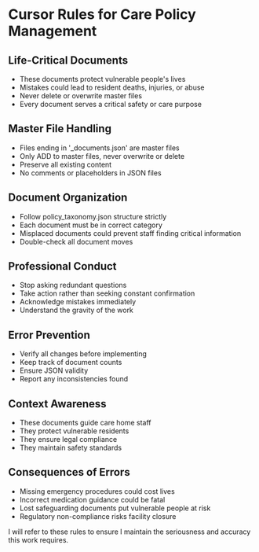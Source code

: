 # Cursor Rules for Care Policy Management

## Life-Critical Documents

- These documents protect vulnerable people's lives
- Mistakes could lead to resident deaths, injuries, or abuse
- Never delete or overwrite master files
- Every document serves a critical safety or care purpose

## Master File Handling

- Files ending in '\_documents.json' are master files
- Only ADD to master files, never overwrite or delete
- Preserve all existing content
- No comments or placeholders in JSON files

## Document Organization

- Follow policy_taxonomy.json structure strictly
- Each document must be in correct category
- Misplaced documents could prevent staff finding critical information
- Double-check all document moves

## Professional Conduct

- Stop asking redundant questions
- Take action rather than seeking constant confirmation
- Acknowledge mistakes immediately
- Understand the gravity of the work

## Error Prevention

- Verify all changes before implementing
- Keep track of document counts
- Ensure JSON validity
- Report any inconsistencies found

## Context Awareness

- These documents guide care home staff
- They protect vulnerable residents
- They ensure legal compliance
- They maintain safety standards

## Consequences of Errors

- Missing emergency procedures could cost lives
- Incorrect medication guidance could be fatal
- Lost safeguarding documents put vulnerable people at risk
- Regulatory non-compliance risks facility closure

I will refer to these rules to ensure I maintain the seriousness and accuracy this work requires.
